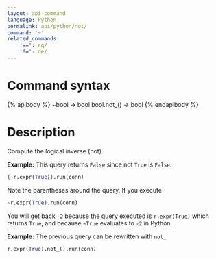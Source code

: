 ```yaml
---
layout: api-command 
language: Python
permalink: api/python/not/
command: '~'
related_commands:
    '==': eq/
    '!=': ne/
---
```


# Command syntax #

{% apibody %}
~bool &rarr; bool
bool.not_() &rarr; bool
{% endapibody %}

# Description #
Compute the logical inverse (not).

__Example:__ This query returns `False` since not `True` is `False`.

```py
(~r.expr(True)).run(conn)
```

Note the parentheses around the query. If you execute

```py
~r.expr(True).run(conn)
```

You will get back `-2` because the query executed is `r.expr(True)` which returns `True`,
and because `~True` evaluates to `-2` in Python.

__Example:__ The previous query can be rewritten with `not_`

```py
r.expr(True).not_().run(conn)
```
